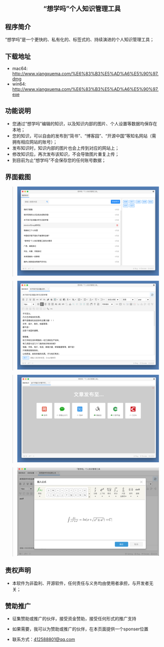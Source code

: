 <h2 align="center">“想学吗”个人知识管理工具</h2>

## 程序简介

“想学吗”是一个更快的、私有化的、标签式的、持续演进的个人知识管理工具；

## 下载地址

* mac64: http://www.xiangxuema.com/%E6%83%B3%E5%AD%A6%E5%90%97.dmg
* win64: http://www.xiangxuema.com/%E6%83%B3%E5%AD%A6%E5%90%97.exe
<!-- * linux64: http://www.xiangxuema.com/%E6%83%B3%E5%AD%A6%E5%90%97.tar.gz -->

## 功能说明

* 您通过“想学吗”编辑的知识，以及知识内部的图片、个人设置等数据均保存在本地；
* 您的知识，可以自由的发布到“简书”、“博客园”、“开源中国”等知名网站（需拥有相应网站的账号）；
* 发布知识时，知识内部的图片也会上传到对应的网站上；
* 修改知识后，再次发布该知识，不会导致图片重复上传；
* 到目前为止“想学吗”不会保存您的任何账号数据；

## 界面截图

> <img width="680" src="/publicity/mac_index.png" >

> <img width="680" src="/publicity/mac_edit.png" >

> <img width="680" src="/publicity/mac_publish.png" >

> <img width="680" src="/publicity/formula.png" >


## 责权声明

* 本软件为非盈利、开源软件，任何责任与义务均由使用者承担，与开发者无关；

## 赞助推广

* 征集赞助或推广的伙伴，接受资金赞助，接受任何形式的推广支持

* 如果需要，我可以为赞助或推广的伙伴，在本页面提供一个sponser位置

* 联系方式：412588801@qq.com